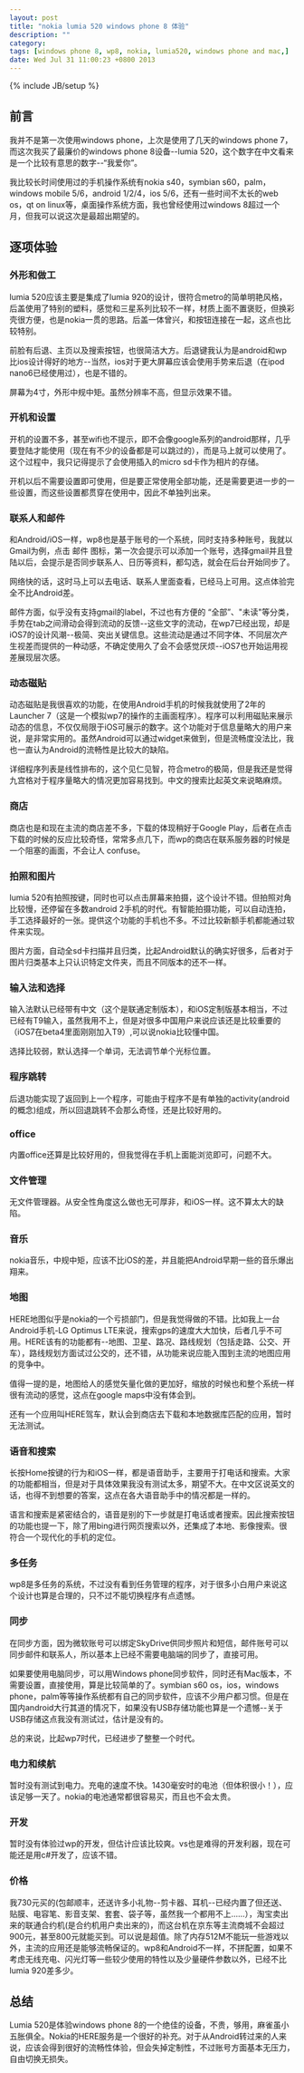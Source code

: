 ```yaml
---
layout: post
title: "nokia lumia 520 windows phone 8 体验"
description: ""
category: 
tags: [windows phone 8, wp8, nokia, lumia520, windows phone and mac,]
date: Wed Jul 31 11:00:23 +0800 2013
---
```

{% include JB/setup %}

## 前言

我并不是第一次使用windows phone，上次是使用了几天的windows phone 7，而这次我买了最廉价的windows phone 8设备--lumia 520，这个数字在中文看来是一个比较有意思的数字--“我爱你”。

我比较长时间使用过的手机操作系统有nokia s40，symbian s60，palm，windows mobile 5/6，android 1/2/4，ios 5/6，还有一些时间不太长的web os，qt on linux等，桌面操作系统方面，我也曾经使用过windows 8超过一个月，但我可以说这次是最超出期望的。

## 逐项体验

### 外形和做工

lumia 520应该主要是集成了lumia 920的设计，很符合metro的简单明艳风格，后盖使用了特别的塑料，感觉和三星系列比较不一样，材质上面不置褒贬，但换彩壳很方便，也是nokia一贯的思路。后盖一体曾兴，和按钮连接在一起，这点也比较特别。

前脸有后退、主页以及搜索按钮，也很简洁大方。后退键我认为是android和wp比ios设计得好的地方--当然，ios对于更大屏幕应该会使用手势来后退（在ipod nano6已经使用过），也是不错的。

屏幕为4寸，外形中规中矩。虽然分辨率不高，但显示效果不错。

### 开机和设置

开机的设置不多，甚至wifi也不提示，即不会像google系列的android那样，几乎要登陆才能使用（现在有不少的设备都是可以跳过的），而是马上就可以使用了。这个过程中，我只记得提示了会使用插入的micro sd卡作为相片的存储。

开机以后不需要设置即可使用，但是要正常使用全部功能，还是需要更进一步的一些设置，而这些设置都贯穿在使用中，因此不单独列出来。

### 联系人和邮件

和Android/iOS一样，wp8也是基于账号的一个系统，同时支持多种账号，我就以Gmail为例，点击 邮件 图标，第一次会提示可以添加一个账号，选择gmail并且登陆以后，会提示是否同步联系人、日历等资料，都勾选，就会在后台开始同步了。

网络快的话，这时马上可以去电话、联系人里面查看，已经马上可用。这点体验完全不比Android差。

邮件方面，似乎没有支持gmail的label，不过也有方便的 “全部”、"未读"等分类，手势在tab之间滑动会得到流动的反馈--这些文字的流动，在wp7已经出现，却是iOS7的设计风潮--极简、突出关键信息。这些流动是通过不同字体、不同层次产生视差而提供的一种动感，不确定使用久了会不会感觉厌烦--iOS7也开始运用视差展现层次感。

### 动态磁贴

动态磁贴是我很喜欢的功能，在使用Android手机的时候我就使用了2年的Launcher 7（这是一个模拟wp7的操作的主画面程序）。程序可以利用磁贴来展示动态的信息，不仅仅局限于iOS可展示的数字。这个功能对于信息量略大的用户来说，是非常实用的。虽然Android可以通过widget来做到，但是流畅度没法比，我也一直认为Android的流畅性是比较大的缺陷。

详细程序列表是线性排布的，这个见仁见智，符合metro的极简，但是我还是觉得九宫格对于程序量略大的情况更加容易找到。中文的搜索比起英文来说略麻烦。

### 商店

商店也是和现在主流的商店差不多，下载的体现稍好于Google Play，后者在点击下载的时候的反应比较奇怪，常常多点几下，而wp的商店在联系服务器的时候是一个阻塞的画面，不会让人 confuse。

### 拍照和图片

lumia 520有拍照按键，同时也可以点击屏幕来拍摄，这个设计不错。但拍照对角比较慢，还停留在多数android 2手机的时代。有智能拍摄功能，可以自动连拍，手工选择最好的一张。提供这个功能的手机也不多。不过比较新额手机都能通过软件来实现。

图片方面，自动全sd卡扫描并且归类，比起Android默认的确实好很多，后者对于图片归类基本上只认识特定文件夹，而且不同版本的还不一样。

### 输入法和选择

输入法默认已经带有中文（这个是联通定制版本），和iOS定制版基本相当，不过已经有T9输入，虽然我用不上，但是对很多中国用户来说应该还是比较重要的（iOS7在beta4里面刚刚加入T9）,可以说nokia比较懂中国。

选择比较弱，默认选择一个单词，无法调节单个光标位置。

### 程序跳转

后退功能实现了返回到上一个程序，可能由于程序不是有单独的activity(android的概念)组成，所以回退跳转不会那么奇怪，还是比较好用的。

### office

内置office还算是比较好用的，但我觉得在手机上面能浏览即可，问题不大。

### 文件管理

无文件管理器。从安全性角度这么做也无可厚非，和iOS一样。这不算太大的缺陷。

### 音乐

nokia音乐，中规中矩，应该不比iOS的差，并且能把Android早期一些的音乐爆出翔来。

### 地图

HERE地图似乎是nokia的一个亏损部门，但是我觉得做的不错。比如我上一台Android手机-LG Optimus LTE来说，搜索gps的速度大大加快，后者几乎不可用。HERE该有的功能都有--地图、卫星、路况、路线规划（包括走路、公交、开车），路线规划方面试过公交的，还不错，从功能来说应能入围到主流的地图应用的竞争中。

值得一提的是，地图给人的感觉矢量化做的更加好，缩放的时候也和整个系统一样很有流动的感觉，这点在google maps中没有体会到。

还有一个应用叫HERE驾车，默认会到商店去下载和本地数据库匹配的应用，暂时无法测试。

### 语音和搜索

长按Home按键的行为和iOS一样，都是语音助手，主要用于打电话和搜索。大家的功能都相当，但是对于具体效果我没有测试太多，期望不大。在中文区说英文的话，也得不到想要的答案，这点在各大语音助手中的情况都是一样的。

语言和搜索是紧密结合的，语音是别的下一步就是打电话或者搜索。因此搜索按钮的功能也提一下，除了用bing进行网页搜索以外，还集成了本地、影像搜索。很符合一个现代化的手机的定位。

### 多任务

wp8是多任务的系统，不过没有看到任务管理的程序，对于很多小白用户来说这个设计也算是合理的，只不过不能切换程序有点遗憾。

### 同步

在同步方面，因为微软账号可以绑定SkyDrive供同步照片和短信，邮件账号可以同步邮件和联系人，所以基本上已经不需要电脑端的同步了，直接可用。

如果要使用电脑同步，可以用Windows phone同步软件，同时还有Mac版本，不需要设置，直接使用，算是比较简单的了。symbian s60 os，ios，windows phone，palm等等操作系统都有自己的同步软件，应该不少用户都习惯。但是在国内android大行其道的情况下，如果没有USB存储功能也算是一个遗憾--关于USB存储这点我没有测试过，估计是没有的。

总的来说，比起wp7时代，已经进步了整整一个时代。

### 电力和续航

暂时没有测试到电力。充电的速度不快。1430毫安时的电池（但体积很小！），应该足够一天了。nokia的电池通常都很容易买，而且也不会太贵。

### 开发

暂时没有体验过wp的开发，但估计应该比较爽。vs也是难得的开发利器，现在可能还是用c#开发了，应该不错。

### 价格

我730元买的(包邮顺丰，还送许多小礼物--剪卡器、耳机--已经内置了但还送、贴膜、电容笔、影音支架、套套、袋子等，虽然我一个都用不上……），淘宝卖出来的联通合约机(是合约机用户卖出来的)，而这台机在京东等主流商城不会超过900元，甚至800元就能买到。可以说是超值。除了内存512M不能玩一些游戏以外，主流的应用还是能够流畅保证的。wp8和Android不一样，不拼配置，如果不考虑无线充电、闪光灯等一些较少使用的特性以及少量硬件参数以外，已经不比lumia 920差多少。

## 总结

Lumia 520是体验windows phone 8的一个绝佳的设备，不贵，够用，麻雀虽小五胀俱全。Nokia的HERE服务是一个很好的补充。对于从Android转过来的人来说，应该会得到很好的流畅性体验，但会失掉定制性，不过账号方面基本无压力，自由切换无损失。







